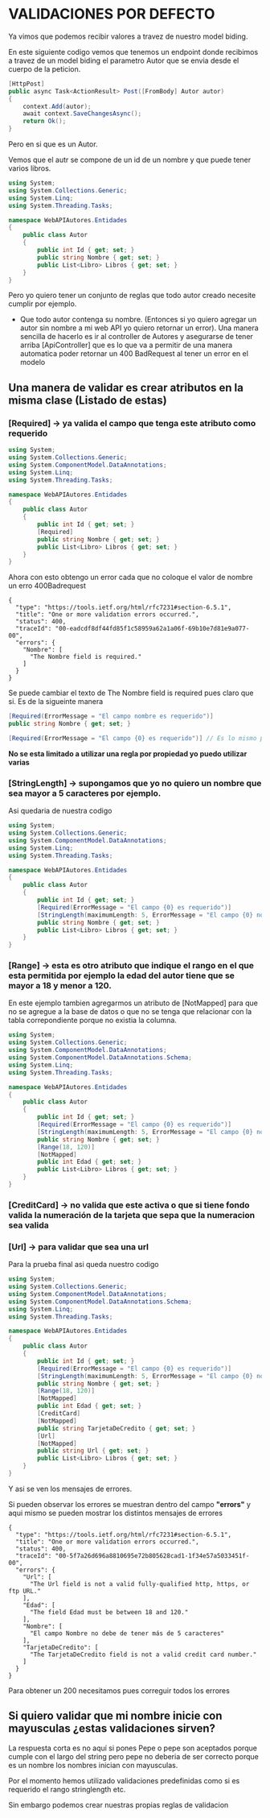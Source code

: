 # VALIDACIONES POR DEFECTO

Ya vimos que podemos recibir valores a travez de nuestro model biding.

En este siguiente codigo vemos que tenemos un endpoint donde recibimos a travez de un model biding el parametro Autor que se envia desde el cuerpo de la peticion.

```c#
[HttpPost]
public async Task<ActionResult> Post([FromBody] Autor autor)
{
    context.Add(autor);
    await context.SaveChangesAsync();
    return Ok();
}
```

Pero en si que es un Autor.

Vemos que el autr se compone de un id de un nombre y que puede tener varios libros. 

```c#
using System;
using System.Collections.Generic;
using System.Linq;
using System.Threading.Tasks;

namespace WebAPIAutores.Entidades
{
    public class Autor
    {
        public int Id { get; set; }
        public string Nombre { get; set; }
        public List<Libro> Libros { get; set; }
    }
}
```

Pero yo quiero tener un conjunto de reglas que todo autor creado necesite cumplir por ejemplo.

- Que todo autor contenga su nombre. (Entonces si yo quiero agregar un autor sin nombre a mi web API yo quiero retornar un error). Una manera sencilla de hacerlo es ir al controller de Autores y asegurarse de tener arriba [ApiController] que es lo que va a permitir de una manera automatica poder retornar un 400 BadRequest al tener un error en el modelo

## Una manera de validar es crear atributos en la misma clase (Listado de estas)


### [Required] -> ya valida el campo que tenga este atributo como requerido
```c#
using System;
using System.Collections.Generic;
using System.ComponentModel.DataAnnotations;
using System.Linq;
using System.Threading.Tasks;

namespace WebAPIAutores.Entidades
{
    public class Autor
    {
        public int Id { get; set; }
        [Required]
        public string Nombre { get; set; }
        public List<Libro> Libros { get; set; }
    }
}
```

Ahora con esto obtengo un error cada que no coloque el valor de nombre un erro 400Badrequest
```
{
  "type": "https://tools.ietf.org/html/rfc7231#section-6.5.1",
  "title": "One or more validation errors occurred.",
  "status": 400,
  "traceId": "00-eadcdf8df44fd85f1c58959a62a1a06f-69b10e7d81e9a077-00",
  "errors": {
    "Nombre": [
      "The Nombre field is required."
    ]
  }
}
```

Se puede cambiar el texto de The Nombre field is required pues claro que si. 
Es de la sigueinte manera
```c#
[Required(ErrorMessage = "El campo nombre es requerido")]
public string Nombre { get; set; }

[Required(ErrorMessage = "El campo {0} es requerido")] // Es lo mismo pero el {0} sustituye el nombre de la propiedad
```


**No se esta limitado a utilizar una regla por propiedad yo puedo utilizar varias**

### [StringLength] -> supongamos que yo no quiero un nombre que sea mayor a 5 caracteres por ejemplo.

Asi quedaria de nuestra codigo

```c#
using System;
using System.Collections.Generic;
using System.ComponentModel.DataAnnotations;
using System.Linq;
using System.Threading.Tasks;

namespace WebAPIAutores.Entidades
{
    public class Autor
    {
        public int Id { get; set; }
        [Required(ErrorMessage = "El campo {0} es requerido")]
        [StringLength(maximumLength: 5, ErrorMessage = "El campo {0} no debe de tener más de {1} caracteres")] // el {1} corresponde al valor de los caracteres en este caso es 5
        public string Nombre { get; set; }
        public List<Libro> Libros { get; set; }
    }
}
```


### [Range] -> esta es otro atributo que indique el rango en el que esta permitida por ejemplo la edad del autor tiene que se mayor a 18 y menor a 120.

En este ejemplo tambien agregarmos un atributo de [NotMapped] para que no se agregue a la base de datos o que no se tenga que relacionar con la tabla correpondiente porque no existia la columna.

```c#
using System;
using System.Collections.Generic;
using System.ComponentModel.DataAnnotations;
using System.ComponentModel.DataAnnotations.Schema;
using System.Linq;
using System.Threading.Tasks;

namespace WebAPIAutores.Entidades
{
    public class Autor
    {
        public int Id { get; set; }
        [Required(ErrorMessage = "El campo {0} es requerido")]
        [StringLength(maximumLength: 5, ErrorMessage = "El campo {0} no debe de tener más de {1} caracteres")]
        public string Nombre { get; set; }
        [Range(18, 120)]
        [NotMapped]
        public int Edad { get; set; }
        public List<Libro> Libros { get; set; }
    }
}
```

### [CreditCard] -> no valida que este activa o que si tiene fondo valida la numeración de la tarjeta que sepa que la numeracion sea valida

### [Url] -> para validar que sea una url


Para la prueba final asi queda nuestro codigo

```c#
using System;
using System.Collections.Generic;
using System.ComponentModel.DataAnnotations;
using System.ComponentModel.DataAnnotations.Schema;
using System.Linq;
using System.Threading.Tasks;

namespace WebAPIAutores.Entidades
{
    public class Autor
    {
        public int Id { get; set; }
        [Required(ErrorMessage = "El campo {0} es requerido")]
        [StringLength(maximumLength: 5, ErrorMessage = "El campo {0} no debe de tener más de {1} caracteres")]
        public string Nombre { get; set; }
        [Range(18, 120)]
        [NotMapped]
        public int Edad { get; set; }
        [CreditCard]
        [NotMapped]
        public string TarjetaDeCredito { get; set; }
        [Url]
        [NotMapped]
        public string Url { get; set; }
        public List<Libro> Libros { get; set; }
    }
}
```

Y asi se ven los mensajes de errores.

Si pueden observar los errores se muestran dentro del campo **"errors"** y aqui mismo se pueden mostrar los distintos mensajes de errores

```
{
  "type": "https://tools.ietf.org/html/rfc7231#section-6.5.1",
  "title": "One or more validation errors occurred.",
  "status": 400,
  "traceId": "00-5f7a26d696a8810695e72b805628cad1-1f34e57a5033451f-00",
  "errors": {
    "Url": [
      "The Url field is not a valid fully-qualified http, https, or ftp URL."
    ],
    "Edad": [
      "The field Edad must be between 18 and 120."
    ],
    "Nombre": [
      "El campo Nombre no debe de tener más de 5 caracteres"
    ],
    "TarjetaDeCredito": [
      "The TarjetaDeCredito field is not a valid credit card number."
    ]
  }
}
```

Para obtener un 200 necesitamos pues correguir todos los errores

## Si quiero validar que mi nombre inicie con mayusculas ¿estas validaciones sirven? 

La respuesta corta es no aquí si pones Pepe o pepe son aceptados porque cumple con el largo del string pero pepe no deberia de ser correcto porque es un nombre los nombres inician con mayusculas.

Por el momento hemos utilizado validaciones predefinidas como si es requerido el rango stringlength etc.

Sin embargo podemos crear nuestras propias reglas de validacion
